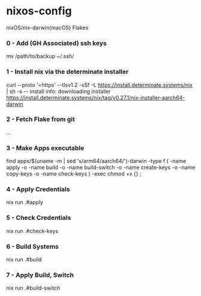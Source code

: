 # nixos-config
nixOS/nix-darwin(macOS) Flakes

### 0 - Add (GH Associated) ssh keys
mv /path/to/backup ~/.ssh/

### 1 - Install nix via the determinate installer
curl --proto '=https' --tlsv1.2 -sSf -L https://install.determinate.systems/nix | sh -s -- install
info: downloading installer https://install.determinate.systems/nix/tag/v0.27.1/nix-installer-aarch64-darwin

### 2 - Fetch Flake from git
...

### 3 - Make Apps executable
find apps/$(uname -m | sed 's/arm64/aarch64/')-darwin -type f \( -name apply -o -name build -o -name build-switch -o -name create-keys -o -name copy-keys -o -name check-keys \) -exec chmod +x {} \; 

### 4 - Apply Credentials
nix run .#apply

### 5 - Check Credentials
nix run .#check-keys

### 6 - Build Systems
nix run .#build

### 7 - Apply Build, Switch
nix run .#build-switch


